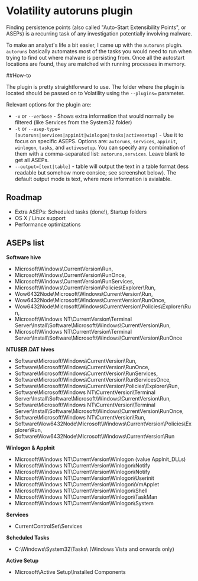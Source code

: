 # Volatility autoruns plugin

Finding persistence points (also called "Auto-Start Extensibility Points", or ASEPs) is a recurring task of any investigation potentially involving malware.

To make an analyst's life a bit easier, I came up with the `autoruns` plugin. `autoruns` basically automates most of the tasks you would need to run when trying to find out where malware is persisting from. Once all the autostart locations are found, they are matched with running processes in memory.

##How-to

The plugin is pretty straightforward to use. The folder where the plugin is located should be passed on to Volatility using the `--plugins=` parameter.

Relevant options for the plugin are:

* `-v` or `--verbose` - Shows extra information that would normally be filtered (like Services from the System32 folder)
* `-t` or `--asep-type=[autoruns|services|appinit|winlogon|tasks|activesetup]` - Use it to focus on specific ASEPS. Options are: `autoruns`, `services`, `appinit`, `winlogon`, `tasks`, and `activesetup`. You can specify any combination of them with a comma-separated list: `autoruns,services`. Leave blank to get all ASEPs.
* `--output=[text|table]` - table will output the text in a table format (less readable but somehow more consice; see screenshot below). The default output mode is text, where more information is avialable.

## Roadmap

* Extra ASEPs: Scheduled tasks (done!), Startup folders
* OS X / Linux support
* Performance optimizations

## ASEPs list

**Software hive**

* Microsoft\Windows\CurrentVersion\Run,
* Microsoft\Windows\CurrentVersion\RunOnce,
* Microsoft\Windows\CurrentVersion\RunServices,
* Microsoft\Windows\CurrentVersion\Policies\Explorer\Run,
* Wow6432Node\Microsoft\Windows\CurrentVersion\Run,
* Wow6432Node\Microsoft\Windows\CurrentVersion\RunOnce,
* Wow6432Node\Microsoft\Windows\CurrentVersion\Policies\Explorer\Run,
* Microsoft\Windows NT\CurrentVersion\Terminal Server\Install\Software\Microsoft\Windows\CurrentVersion\Run,
* Microsoft\Windows NT\CurrentVersion\Terminal Server\Install\Software\Microsoft\Windows\CurrentVersion\RunOnce

**NTUSER.DAT hives**

* Software\Microsoft\Windows\CurrentVersion\Run,
* Software\Microsoft\Windows\CurrentVersion\RunOnce,
* Software\Microsoft\Windows\CurrentVersion\RunServices,
* Software\Microsoft\Windows\CurrentVersion\RunServicesOnce,
* Software\Microsoft\Windows\CurrentVersion\Policies\Explorer\Run,
* Software\Microsoft\Windows NT\CurrentVersion\Terminal Server\Install\Software\Microsoft\Windows\CurrentVersion\Run,
* Software\Microsoft\Windows NT\CurrentVersion\Terminal Server\Install\Software\Microsoft\Windows\CurrentVersion\RunOnce,
* Software\Microsoft\Windows NT\CurrentVersion\Run,
* Software\Wow6432Node\Microsoft\Windows\CurrentVersion\Policies\Explorer\Run,
* Software\Wow6432Node\Microsoft\Windows\CurrentVersion\Run

**Winlogon & AppInit**

* Microsoft\Windows NT\CurrentVersion\Winlogon (value AppInit_DLLs)
* Microsoft\Windows NT\CurrentVersion\Winlogon\Notify
* Microsoft\Windows NT\CurrentVersion\Winlogon\Notify
* Microsoft\Windows NT\CurrentVersion\Winlogon\Userinit
* Microsoft\Windows NT\CurrentVersion\Winlogon\VmApplet
* Microsoft\Windows NT\CurrentVersion\Winlogon\Shell
* Microsoft\Windows NT\CurrentVersion\Winlogon\TaskMan
* Microsoft\Windows NT\CurrentVersion\Winlogon\System

**Services**

* CurrentControlSet\Services

**Scheduled Tasks**

* C:\Windows\System32\Tasks\ (Windows Vista and onwards only)

**Active Setup**

* Microsoft\Active Setup\Installed Components


